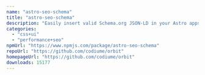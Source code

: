 ```yaml
---
name: "astro-seo-schema"
title: "astro-seo-schema"
description: "Easily insert valid Schema.org JSON-LD in your Astro apps."
categories:
  - "css+ui"
  - "performance+seo"
npmUrl: "https://www.npmjs.com/package/astro-seo-schema"
repoUrl: "https://github.com/codiume/orbit"
homepageUrl: "https://github.com/codiume/orbit"
downloads: 15177
---
```

